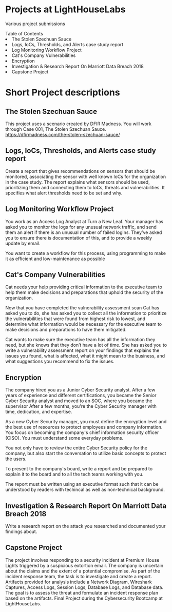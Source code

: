 # Projects at LightHouseLabs
Various project submissions

<!-- TABLE OF CONTENTS -->
<summary>Table of Contents</summary>
  
  <li>The Stolen Szechuan Sauce
  <li>Logs, IoCs, Thresholds, and Alerts case study report
  <li>Log Monitoring Workflow Project
  <li>Cat's Company Vulnerabilities
  <li>Encryption
  <li>Investigation & Research Report On Marriott Data Breach 2018
  <li>Capstone Project




# Short Project descriptions

## The Stolen Szechuan Sauce
This project uses a scenario created by DFIR Madness. You will work through Case 001, The Stolen Szechuan Sauce. https://dfirmadness.com/the-stolen-szechuan-sauce/
  
## Logs, IoCs, Thresholds, and Alerts case study report
Create a report that gives recommendations on sensors that should be monitored, associating the sensor with well known IoCs for the organization in the case study. The report explains what sensors should be used, prioritizing them and connecting them to IoCs, threats and vulnerabilities. It specifies what alert thresholds need to be set and why.

## Log Monitoring Workflow Project
You work as an Access Log Analyst at Turn a New Leaf. Your manager has asked you to monitor the logs for any unusual network traffic, and send them an alert if there is an unusual number of failed logins. They’ve asked you to ensure there is documentation of this, and to provide a weekly update by email.

You want to create a workflow for this process, using programming to make it as efficient and low-maintenance as possible

## Cat's Company Vulnerabilities
Cat needs your help providing critical information to the executive team to help them make decisions and preparations that uphold the security of the organization.

Now that you have completed the vulnerability assessment scan Cat has asked you to do, she has asked you to collect all the information to prioritize the vulnerabilities that were found from highest risk to lowest, and determine what information would be necessary for the executive team to make decisions and preparations to have them mitigated.

Cat wants to make sure the executive team has all the information they need, but she knows that they don’t have a lot of time. She has asked you to write a vulnerability assessment report on your findings that explains the issues you found, what is affected, what it might mean to the business, and what suggestions you recommend to fix the issues.

## Encryption
The company hired you as a Junior Cyber Security analyst. After a few years of experience and different certifications, you became the Senior Cyber Security analyst and moved to an SOC, where you became the supervisor
After a few months, you're the Cyber Security manager with time, dedication, and expertise.

As a new Cyber Security manager, you must define the encryption level and the best use of resources to protect employees and company information. You focus on becoming the company's chief information security officer (CISO). You must understand some everyday problems.

You not only have to review the entire Cyber Security policy for the company, but also start the conversation to utilize basic concepts to protect the users.

To present to the company's board, write a report and be prepared to explain it to the board and to all the tech teams working with you.

The report must be written using an executive format such that it can be understood by readers with techincal as well as non-technical background.

## Investigation & Research Report On Marriott Data Breach 2018

Write a research report on the attack you researched and documented your findings about.

## Capstone Project
The project involves responding to a security incident at Premium House Lights triggered by a suspicious extortion email. The company is uncertain about the claims and the extent of a potential compromise. As part of the incident response team, the task is to investigate and create a report. Artifacts provided for analysis include a Network Diagram, Wireshark Captures, Access Logs, Session Logs, Database Logs, and Database data. The goal is to assess the threat and formulate an incident response plan based on the artifacts. Final Project during the Cybersecurity Bootcamp at LightHouseLabs.